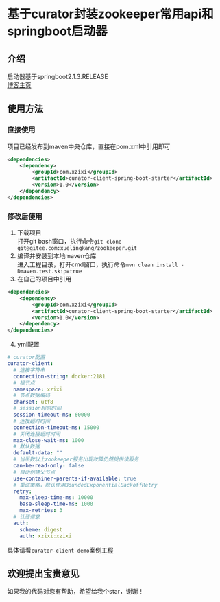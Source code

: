 # 基于curator封装zookeeper常用api和springboot启动器
## 介绍
启动器基于springboot2.1.3.RELEASE<br>
<a href="https://blog.csdn.net/qq_35433926" target="_blank">博客主页</a>
## 使用方法
### 直接使用
项目已经发布到maven中央仓库，直接在pom.xml中引用即可
```xml
<dependencies>
    <dependency>
        <groupId>com.xzixi</groupId>
        <artifactId>curator-client-spring-boot-starter</artifactId>
        <version>1.0</version>
    </dependency>
</dependencies>
```
### 修改后使用
1. 下载项目<br>
打开git bash窗口，执行命令`git clone git@gitee.com:xuelingkang/zookeeper.git`
2. 编译并安装到本地maven仓库<br>
进入工程目录，打开cmd窗口，执行命令`mvn clean install -Dmaven.test.skip=true`
3. 在自己的项目中引用
```xml
<dependencies>
    <dependency>
        <groupId>com.xzixi</groupId>
        <artifactId>curator-client-spring-boot-starter</artifactId>
        <version>1.0</version>
    </dependency>
</dependencies>
```
4. yml配置
```yaml
# curator配置
curator-client:
  # 连接字符串
  connection-string: docker:2181
  # 根节点
  namespace: xzixi
  # 节点数据编码
  charset: utf8
  # session超时时间
  session-timeout-ms: 60000
  # 连接超时时间
  connection-timeout-ms: 15000
  # 关闭连接超时时间
  max-close-wait-ms: 1000
  # 默认数据
  default-data: ""
  # 当半数以上zookeeper服务出现故障仍然提供读服务
  can-be-read-only: false
  # 自动创建父节点
  use-container-parents-if-available: true
  # 重试策略，默认使用BoundedExponentialBackoffRetry
  retry:
    max-sleep-time-ms: 10000
    base-sleep-time-ms: 1000
    max-retries: 3
  # 认证信息
  auth:
    scheme: digest
    auth: xzixi:xzixi
```
具体请看`curator-client-demo`案例工程
## 欢迎提出宝贵意见
如果我的代码对您有帮助，希望给我个star，谢谢！
